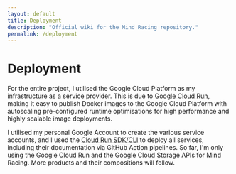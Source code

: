 ```yaml
---
layout: default
title: Deployment
description: "Official wiki for the Mind Racing repository."
permalink: /deployment
---
```


# Deployment

For the entire project, I utilised the Google Cloud Platform as my infrastructure as a service provider. This is due to [Google Cloud Run](https://cloud.google.com/run), making it easy to publish Docker images to the Google Cloud Platform with autoscaling pre-configured runtime optimisations for high performance and highly scalable image deployments.

I utilised my personal Google Account to create the various service accounts, and I used the [Cloud Run SDK/CLI](https://cloud.google.com/sdk) to deploy all services, including their documentation via GitHub Action pipelines. So far, I'm only using the Google Cloud Run and the Google Cloud Storage APIs for Mind Racing. More products and their compositions will follow.
